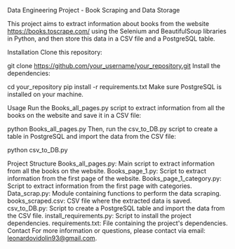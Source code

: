 Data Engineering Project - Book Scraping and Data Storage

This project aims to extract information about books from the website https://books.toscrape.com/ using the Selenium and BeautifulSoup libraries in Python, and then store this data in a CSV file and a PostgreSQL table.

Installation
Clone this repository:

git clone https://github.com/your_username/your_repository.git
Install the dependencies:

cd your_repository
pip install -r requirements.txt
Make sure PostgreSQL is installed on your machine.

Usage
Run the Books_all_pages.py script to extract information from all the books on the website and save it in a CSV file:


python Books_all_pages.py
Then, run the csv_to_DB.py script to create a table in PostgreSQL and import the data from the CSV file:


python csv_to_DB.py


Project Structure
Books_all_pages.py: Main script to extract information from all the books on the website.
Books_page_1.py: Script to extract information from the first page of the website.
Books_page_1_category.py: Script to extract information from the first page with categories.
Data_scrap.py: Module containing functions to perform the data scraping.
books_scraped.csv: CSV file where the extracted data is saved.
csv_to_DB.py: Script to create a PostgreSQL table and import the data from the CSV file.
install_requirements.py: Script to install the project dependencies.
requirements.txt: File containing the project's dependencies.
Contact
For more information or questions, please contact via email: leonardovidolin93@gmail.com.
